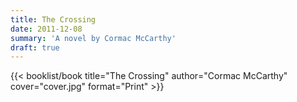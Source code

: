 ```yaml
---
title: The Crossing
date: 2011-12-08
summary: 'A novel by Cormac McCarthy'
draft: true
---
```


{{< booklist/book
title="The Crossing"
author="Cormac McCarthy"
cover="cover.jpg"
format="Print" >}}
